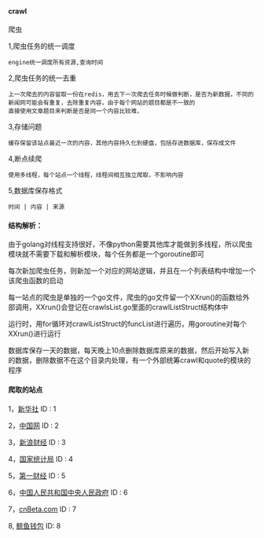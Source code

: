 #### crawl

爬虫

1,爬虫任务的统一调度

    engine统一调度所有资源,查询时间

2,爬虫任务的统一去重

    上一次爬去的内容留取一份在redis，用去下一次爬去任务时候做判断，是否为新数据，不同的新闻网可能会有重复，去除重复内容，由于每个网站的题目都是不一致的
    直接使用文章题目来判断是否是同一个内容比较难，

3,存储问题

    缓存保留该站点最近一次的内容，其他内容持久化到硬盘，包括存进数据库，保存成文件

4,断点续爬

    使用多线程，每个站点一个线程，线程间相互独立爬取，不影响内容

5,数据库保存格式

    时间 | 内容 | 来源


#### 结构解析：

由于golang对线程支持很好，不像python需要其他库才能做到多线程，所以爬虫模块就不需要下载和解析模块，每个任务都是一个goroutine即可

每次新加爬虫任务，则新加一个对应的网站逻辑，并且在一个列表结构中增加一个该爬虫函数的启动

每一站点的爬虫是单独的一个go文件，爬虫的go文件留一个XXrun()的函数给外部调用，XXrun()会登记在crawlsList.go里面的crawlListStruct结构体中

运行时，用for循环对crawlListStruct的funcList进行遍历，用goroutine对每个XXrun()进行运行

数据库保存一天的数据，每天晚上10点删除数据库原来的数据，然后开始写入新的数据，删除数据不在这个目录内处理，有一个外部统筹crawl和quote的模块的程序

#### 爬取的站点

1，[新华社](http://www.xinhuanet.com/)         ID : 1

2，[中国网](http://www.china.com.cn/)          ID : 2

3，[新浪财经](https://finance.sina.com.cn/)    ID : 3

4，[国家统计局](http://wap.stats.gov.cn/jd/201912/t20191210_1716707.html) ID : 4

5，[第一财经](https://www.yicai.com/)          ID : 5

6，[中国人民共和国中央人民政府](http://www.gov.cn/index.htm)                ID : 6

7，[cnBeta.com](https://www.cnbeta.com/)      ID : 7

8, [鲸鱼钱包](https://whale-alert.io/)         ID: 8
